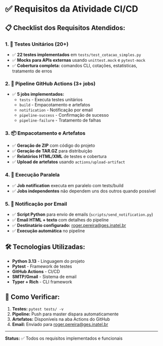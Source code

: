 # ✅ Requisitos da Atividade CI/CD

## 📋 Checklist dos Requisitos Atendidos:

### 1. 🧪 **Testes Unitários (20+)**
- ✅ **22 testes implementados** em `tests/test_cotacao_simples.py`
- ✅ **Mocks para APIs externas** usando `unittest.mock` e `pytest-mock`
- ✅ **Cobertura completa:** comandos CLI, cotações, estatísticas, tratamento de erros

### 2. 🔄 **Pipeline GitHub Actions (3+ jobs)**
- ✅ **5 jobs implementados:** 
  - `tests` - Executa testes unitários
  - `build` - Empacotamento e artefatos
  - `notification` - Notificação por email
  - `pipeline-success` - Confirmação de sucesso
  - `pipeline-failure` - Tratamento de falhas

### 3. 📦 **Empacotamento e Artefatos**
- ✅ **Geração de ZIP** com código do projeto
- ✅ **Geração de TAR.GZ** para distribuição
- ✅ **Relatórios HTML/XML** de testes e cobertura
- ✅ **Upload de artefatos** usando `actions/upload-artifact`

### 4. 🔀 **Execução Paralela**
- ✅ **Job notification** executa em paralelo com tests/build
- ✅ **Jobs independentes** não dependem uns dos outros quando possível

### 5. 📧 **Notificação por Email**
- ✅ **Script Python** para envio de emails (`scripts/send_notification.py`)
- ✅ **Email HTML + texto** com detalhes do pipeline
- ✅ **Destinatário configurado:** roger.pereira@ges.inatel.br
- ✅ **Execução automática** no pipeline

## 🛠️ Tecnologias Utilizadas:
- **Python 3.13** - Linguagem do projeto
- **Pytest** - Framework de testes
- **GitHub Actions** - CI/CD
- **SMTP/Gmail** - Sistema de email
- **Typer + Rich** - CLI framework

## 🚀 Como Verificar:
1. **Testes:** `pytest tests/ -v`
2. **Pipeline:** Push para master dispara automaticamente
3. **Artefatos:** Disponíveis na aba Actions do GitHub
4. **Email:** Enviado para roger.pereira@ges.inatel.br

---
**Status:** ✅ Todos os requisitos implementados e funcionais